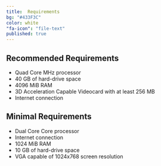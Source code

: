 ```yaml
---
title:  Requirements
bg: "#433F3C"
color: white
"fa-icon": "file-text"
published: true
---
```


## Recommended Requirements
- Quad Core ΜHz processor 
- 40 GB of hard-drive space 
- 4096 MiB RAM
- 3D Acceleration Capable Videocard with at least 256 MB 
- Internet connection


## Minimal Requirements
- Dual Core Core processor 
- Internet connection
- 1024 MiB RAM 
- 10 GB of hard-drive space 
- VGA capable of 1024x768 screen resolution 

